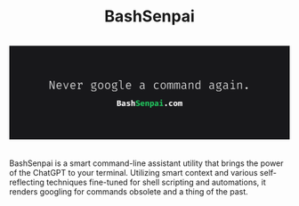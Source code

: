 <h1 align="center">BashSenpai</h1>

<div align="center">
    <br>
    <img src="media/splash.png" alt="Never google a command again." title="BashSenpai.com">
    <br><br>
</div>

BashSenpai is a smart command-line assistant utility that brings the power of the ChatGPT to your terminal. Utilizing smart context and various self-reflecting techniques fine-tuned for shell scripting and automations, it renders googling for commands obsolete and a thing of the past.
